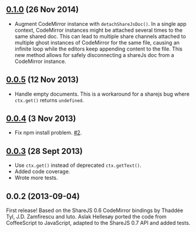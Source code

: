 ## [0.1.0](https://github.com/share/share-codemirror/compare/v0.0.5...v0.1.0) (26 Nov 2014)

* Augment CodeMirror instance with `detachShareJsDoc()`. In a single app context, CodeMirror instances might be attached several times to the same shared doc. This can lead to multiple share channels attached to multiple ghost instances of CodeMirror for the same file, causing an infinite loop while the editors keep appending content to the file. This new method allows for safely disconnecting a shareJs doc from a CodeMirror instance.

## [0.0.5](https://github.com/share/share-codemirror/compare/v0.0.4...v0.0.5) (12 Nov 2013)

* Handle empty documents. This is a workaround for a sharejs bug where `ctx.get()` returns `undefined`.

## [0.0.4](https://github.com/share/share-codemirror/compare/v0.0.3...v0.0.4) (3 Nov 2013)

* Fix npm install problem. [#2](https://github.com/share/share-codemirror/issues/2).

## [0.0.3](https://github.com/share/share-codemirror/compare/v0.0.2...v0.0.3) (28 Sept 2013)

* Use `ctx.get()` instead of deprecated `ctx.getText()`.
* Added code coverage.
* Wrote more tests.

## 0.0.2 (2013-09-04)

First release! Based on the ShareJS 0.6 CodeMirror bindings by Thaddée Tyl, J.D. Zamfirescu
and luto. Aslak Hellesøy ported the code from CoffeeScript to JavaScript, adapted to the
ShareJS 0.7 API and added tests.
